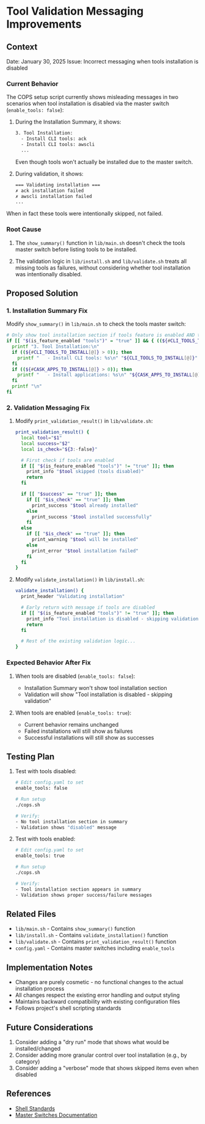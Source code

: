 # Tool Validation Messaging Improvements

## Context

Date: January 30, 2025
Issue: Incorrect messaging when tools installation is disabled

### Current Behavior

The COPS setup script currently shows misleading messages in two scenarios when tool installation is disabled via the master switch (`enable_tools: false`):

1. During the Installation Summary, it shows:

    ```sh
    3. Tool Installation:
      - Install CLI tools: ack
      - Install CLI tools: awscli
      ...
    ```

    Even though tools won't actually be installed due to the master switch.

2. During validation, it shows:

    ```sh
    === Validating installation ===
    ✗ ack installation failed
    ✗ awscli installation failed
    ...
    ```

When in fact these tools were intentionally skipped, not failed.

### Root Cause

1. The `show_summary()` function in `lib/main.sh` doesn't check the tools master switch before listing tools to be installed.

2. The validation logic in `lib/install.sh` and `lib/validate.sh` treats all missing tools as failures, without considering whether tool installation was intentionally disabled.

## Proposed Solution

### 1. Installation Summary Fix

Modify `show_summary()` in `lib/main.sh` to check the tools master switch:

```bash
# Only show tool installation section if tools feature is enabled AND there are tools to install
if [[ "$(is_feature_enabled "tools")" = "true" ]] && { ((${#CLI_TOOLS_TO_INSTALL[@]} > 0)) || ((${#CASK_APPS_TO_INSTALL[@]} > 0)); }; then
  printf "3. Tool Installation:\n"
  if ((${#CLI_TOOLS_TO_INSTALL[@]} > 0)); then
    printf "   - Install CLI tools: %s\n" "${CLI_TOOLS_TO_INSTALL[@]}"
  fi
  if ((${#CASK_APPS_TO_INSTALL[@]} > 0)); then
    printf "   - Install applications: %s\n" "${CASK_APPS_TO_INSTALL[@]}"
  fi
  printf "\n"
fi
```

### 2. Validation Messaging Fix

1. Modify `print_validation_result()` in `lib/validate.sh`:

    ```bash
    print_validation_result() {
      local tool="$1"
      local success="$2"
      local is_check="${3:-false}"

      # First check if tools are enabled
      if [[ "$(is_feature_enabled "tools")" != "true" ]]; then
        print_info "$tool skipped (tools disabled)"
        return
      fi

      if [[ "$success" == "true" ]]; then
        if [[ "$is_check" == "true" ]]; then
          print_success "$tool already installed"
        else
          print_success "$tool installed successfully"
        fi
      else
        if [[ "$is_check" == "true" ]]; then
          print_warning "$tool will be installed"
        else
          print_error "$tool installation failed"
        fi
      fi
    }
    ```

2. Modify `validate_installation()` in `lib/install.sh`:

    ```bash
    validate_installation() {
      print_header "Validating installation"

      # Early return with message if tools are disabled
      if [[ "$(is_feature_enabled "tools")" != "true" ]]; then
        print_info "Tool installation is disabled - skipping validation"
        return
      fi

      # Rest of the existing validation logic...
    }
    ```

### Expected Behavior After Fix

1. When tools are disabled (`enable_tools: false`):
   - Installation Summary won't show tool installation section
   - Validation will show "Tool installation is disabled - skipping validation"

2. When tools are enabled (`enable_tools: true`):
   - Current behavior remains unchanged
   - Failed installations will still show as failures
   - Successful installations will still show as successes

## Testing Plan

1. Test with tools disabled:

    ```bash
    # Edit config.yaml to set
    enable_tools: false

    # Run setup
    ./cops.sh

    # Verify:
    - No tool installation section in summary
    - Validation shows "disabled" message
    ```

2. Test with tools enabled:

    ```bash
    # Edit config.yaml to set
    enable_tools: true

    # Run setup
    ./cops.sh

    # Verify:
    - Tool installation section appears in summary
    - Validation shows proper success/failure messages
    ```

## Related Files

- `lib/main.sh` - Contains `show_summary()` function
- `lib/install.sh` - Contains `validate_installation()` function
- `lib/validate.sh` - Contains `print_validation_result()` function
- `config.yaml` - Contains master switches including `enable_tools`

## Implementation Notes

- Changes are purely cosmetic - no functional changes to the actual installation process
- All changes respect the existing error handling and output styling
- Maintains backward compatibility with existing configuration files
- Follows project's shell scripting standards

## Future Considerations

1. Consider adding a "dry run" mode that shows what would be installed/changed
2. Consider adding more granular control over tool installation (e.g., by category)
3. Consider adding a "verbose" mode that shows skipped items even when disabled

## References

- [Shell Standards](../../reference/shell-standards.md)
- [Master Switches Documentation](../master-switches.md)
